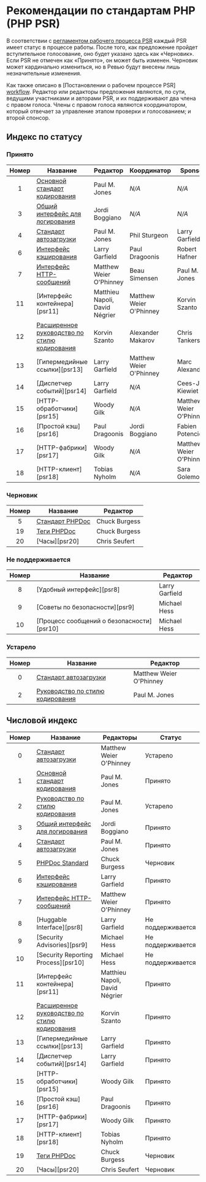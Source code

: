 # Рекомендации по стандартам PHP (PHP PSR)

В соответствии с [регламентом рабочего процесса PSR][workflow] каждый PSR имеет статус в процессе работы. После того, как предложение пройдет вступительное голосование, оно будет указано здесь как «Черновик». Если PSR не отмечен как «Принято», он может быть изменен. Черновик может кардинально измениться, но в Ревью будут внесены лишь незначительные изменения.

Как также описано в [Постановлении о рабочем процессе PSR] [workflow]. Редактор или редакторы предложения являются, по сути, ведущими участниками и авторами PSR, и их поддерживают два члена с правом голоса. Члены с правом голоса являются координатором, который отвечает за управление этапом проверки и голосованием; и второй спонсор.
## Индекс по статусу

### Принято

| Номер | Название                                | Редактор                       | Координатор             | Sponsor                 |
|:-----:|-----------------------------------------|--------------------------------|-------------------------|-------------------------|
|   1   | [Основной стандарт кодирования][psr1]   | Paul M. Jones                  | _N/A_                   | _N/A_                   |
|   3   | [Общий интерфейс для логирования][psr3] | Jordi Boggiano                 | _N/A_                   | _N/A_                   |
|   4   | [Стандарт автозагрузки][psr4]            | Paul M. Jones                  | Phil Sturgeon           | Larry Garfield          |
|   6   | [Интерфейс кэширования][psr6]               | Larry Garfield                 | Paul Dragoonis          | Robert Hafner           |
|   7   | [Интерфейс HTTP-сообщений][psr7]          | Matthew Weier O'Phinney        | Beau Simensen           | Paul M. Jones           |
|  11   | [Интерфейс контейнера][psr11]            | Matthieu Napoli, David Négrier | Matthew Weier O'Phinney | Korvin Szanto           |
|  12   | [Расширенное руководство по стилю кодирования][psr12]    | Korvin Szanto                  | Alexander Makarov       |  Chris Tankersley       | 
|  13   | [Гипермедийные ссылки][psr13]               | Larry Garfield                 | Matthew Weier O'Phinney | Marc Alexander          |
|  14   | [Диспетчер событий][psr14]               | Larry Garfield                 | _N/A_                   | Cees-Jan Kiewiet        |
|  15   | [HTTP-обработчики][psr15]                  | Woody Gilk                     | _N/A_                   | Matthew Weier O'Phinney |
|  16   | [Простой кэш][psr16]                   | Paul Dragoonis                 | Jordi Boggiano          | Fabien Potencier        |
|  17   | [HTTP-фабрики][psr17]                 | Woody Gilk                     | _N/A_                   | Matthew Weier O'Phinney |
|  18   | [HTTP-клиент][psr18]                    | Tobias Nyholm                  | _N/A_                   | Sara Golemon            |

### Черновик

| Номер | Название                | Редактор      |
|:-----:|-------------------------|---------------|
|   5   | [Стандарт PHPDoc][psr5] | Chuck Burgess |
|  19   | [Теги PHPDoc][psr19]    | Chuck Burgess |
|  20   | [Часы][psr20]          | Chris Seufert |

### Не поддерживается

| Номер | Название                                  | Редактор       |
|:-----:|-------------------------------------------|----------------|
|   8   | [Удобный интерфейс][psr8]                 | Larry Garfield |
|   9   | [Советы по безопасности][psr9]            | Michael Hess   |
|  10   | [Процесс сообщений о безопасности][psr10] | Michael Hess   |

### Устарело

| Номер | Название                     | Редактор                |
|:-----:|------------------------------|-------------------------|
|   0   | [Стандарт автозагрузки][psr0] | Matthew Weier O'Phinney |
|   2   | [Руководство по стилю кодирования][psr2]   | Paul M. Jones           |

## Числовой индекс

| Номер | Название                                | Редакторы                      | Статус            |
|:-----:|-----------------------------------------|--------------------------------|-------------------|
|   0   | [Стандарт автозагрузки][psr0]            | Matthew Weier O'Phinney        | Устарело          |
|   1   | [Основной стандарт кодирования][psr1]   | Paul M. Jones                  | Принято           |
|   2   | [Руководство по стилю кодирования][psr2]              | Paul M. Jones                  | Устарело          |
|   3   | [Общий интерфейс для логирования][psr3] | Jordi Boggiano                 | Принято           |
|   4   | [Стандарт автозагрузки][psr4]            | Paul M. Jones                  | Принято           |
|   5   | [PHPDoc Standard][psr5]                 | Chuck Burgess                  | Черновик          |
|   6   | [Интерфейс кэширования][psr6]               | Larry Garfield                 | Принято           |
|   7   | [Интерфейс HTTP-сообщений][psr7]          | Matthew Weier O'Phinney        | Принято           |
|   8   | [Huggable Interface][psr8]              | Larry Garfield                 | Не поддерживается |
|   9   | [Security Advisories][psr9]             | Michael Hess                   | Не поддерживается         |
|  10   | [Security Reporting Process][psr10]     | Michael Hess                   | Не поддерживается         |
|  11   | [Интерфейс контейнера][psr11]            | Matthieu Napoli, David Négrier | Принято           |
|  12   | [Расширенное руководство по стилю кодирования][psr12]    | Korvin Szanto                  | Принято           |
|  13   | [Гипермедийные ссылки][psr13]               | Larry Garfield                 | Принято           |
|  14   | [Диспетчер событий][psr14]               | Larry Garfield                 | Принято           |
|  15   | [HTTP-обработчики][psr15]                  | Woody Gilk                     | Принято           |
|  16   | [Простой кэш][psr16]                   | Paul Dragoonis                 | Принято           |
|  17   | [HTTP-фабрики][psr17]                 | Woody Gilk                     | Принято           |
|  18   | [HTTP-клиент][psr18]                    | Tobias Nyholm                  | Принято           |
|  19   | [Теги PHPDoc][psr19]                    | Chuck Burgess                  | Черновик          |
|  20   | [Часы][psr20]                          | Chris Seufert                  | Черновик          |

[workflow]: bylaws/002-psr-workflow.md
[psr0]: accepted/PSR-0.md
[psr1]: accepted/PSR-1-basic-coding-standard.md
[psr2]: accepted/PSR-2-coding-style-guide.md
[psr3]: accepted/PSR-3-logger-interface.md
[psr4]: accepted/PSR-4-autoloader.md
[psr5]: proposed/phpdoc.md
[psr6]: accepted/PSR-6-cache.md
[psr7]: accepted/PSR-7-http-message.md

[//]: # ([psr8]: proposed/psr-8-hug/)
[//]: # ([psr9]: proposed/security-disclosure-publication.md)
[//]: # ([psr10]: proposed/security-reporting-process.md)

[//]: # ([psr11]: accepted/PSR-11-container.md)
[psr12]: accepted/PSR-12-extended-coding-style-guide.md

[//]: # ([psr13]: accepted/PSR-13-links.md)
[//]: # ([psr14]: accepted/PSR-14-event-dispatcher.md)
[//]: # ([psr15]: accepted/PSR-15-request-handlers.md)
[//]: # ([psr16]: accepted/PSR-16-simple-cache.md)
[//]: # ([psr17]: accepted/PSR-17-http-factory.md)
[//]: # ([psr18]: accepted/PSR-18-http-client.md)
[psr19]: proposed/phpdoc-tags.md

[//]: # ([psr20]: proposed/clock.md)

<!--s_links--><!--check code--><!--/s_links-->
